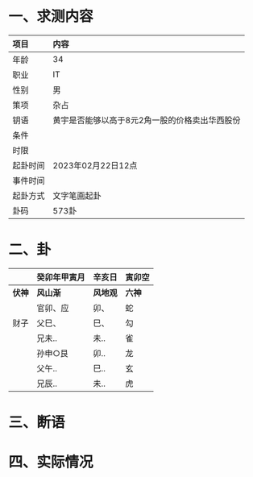 # 一、求测内容
|项目|内容|
|:-|:-|
|年龄|34|
|职业|IT|
|性别|男|
|策项|杂占|
|钥语|黄宇是否能够以高于8元2角一股的价格卖出华西股份|
|条件||
|时限||
|起卦时间|2023年02月22日12点|
|事件时间||
|起卦方式|文字笔画起卦|
|卦码|573卦|

# 二、卦
||癸卯年甲寅月|辛亥日|寅卯空|
|:-|:-|:-|:-|
|**伏神**|**风山渐**|**风地观**|**六神**|
||官卯、应|卯、|蛇|
|财子|父巳、|巳、|勾|
||兄未..|未..|雀|
||孙申○艮|卯..|龙|
||父午..|巳..|玄|
||兄辰..|未..|虎|


# 三、断语

# 四、实际情况